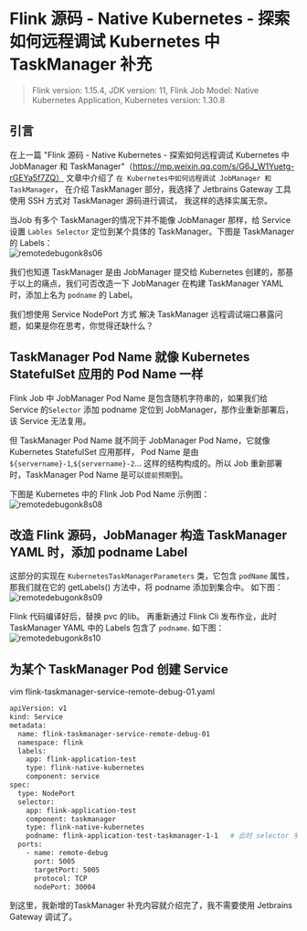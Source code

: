 # Flink 源码 - Native Kubernetes - 探索如何远程调试 Kubernetes 中 TaskManager 补充  

>Flink version: 1.15.4, JDK version: 11, Flink Job Model: Native Kubernetes Application, Kubernetes version: 1.30.8         

## 引言    
在上一篇 "Flink 源码 - Native Kubernetes - 探索如何远程调试 Kubernetes 中 JobManager 和 TaskManager"（https://mp.weixin.qq.com/s/G6J_W1Yuetg-rGEYa5f7ZQ） 文章中介绍了 `在 Kubernetes中如何远程调试 JobManager 和 TaskManager`， 在介绍 TaskManager 部分，我选择了 Jetbrains Gateway 工具使用 SSH 方式对 TaskManager 源码进行调试， 我这样的选择实属无奈。   

当Job 有多个 TaskManager的情况下并不能像 JobManager 那样，给 Service 设置 `Lables Selector` 定位到某个具体的 TaskManager。下图是 TaskManager 的 Labels：  
![remotedebugonk8s06](http://img.xinzhuxiansheng.com/blogimgs/flink/remotedebugonk8s06.jpg)       

我们也知道 TaskManager 是由 JobManager 提交给 Kubernetes 创建的，那基于以上的痛点，我们可否改造一下 JobManager 在构建 TaskManager YAML 时，添加上名为 `podname` 的 Label。  

我们想使用 Service NodePort 方式 解决 TaskManager 远程调试端口暴露问题，如果是你在思考，你觉得还缺什么？    

## TaskManager Pod Name 就像 Kubernetes StatefulSet 应用的 Pod Name 一样  
Flink Job 中 JobManager Pod Name 是包含随机字符串的，如果我们给 Service 的`Selector` 添加 podname 定位到 JobManager，那作业重新部署后， 该 Service 无法复用。   

但 TaskManager Pod Name 就不同于 JobManager Pod Name，它就像 Kubernetes StatefulSet 应用那样， Pod Name 是由 `${servername}-1`,`${servername}-2`... 这样的结构构成的。所以 Job 重新部署时，TaskManager Pod Name 是可以`提前预期`到。   

下图是 Kubernetes 中的 Flink Job Pod Name 示例图：   
![remotedebugonk8s08](http://img.xinzhuxiansheng.com/blogimgs/flink/remotedebugonk8s08.jpg)  

## 改造 Flink 源码，JobManager 构造 TaskManager YAML 时，添加 podname Label 
这部分的实现在 `KubernetesTaskManagerParameters` 类，它包含 `podName` 属性，那我们就在它的 getLabels() 方法中，将 podname 添加到集合中。 如下图：   
![remotedebugonk8s09](http://img.xinzhuxiansheng.com/blogimgs/flink/remotedebugonk8s09.jpg)   

Flink 代码编译好后，替换 pvc 的lib。 再重新通过 Flink Cli 发布作业，此时 TaskManager YAML 中的 Labels 包含了 `podname`. 如下图：  
![remotedebugonk8s10](http://img.xinzhuxiansheng.com/blogimgs/flink/remotedebugonk8s10.jpg)   

## 为某个 TaskManager Pod 创建 Service  
vim  flink-taskmanager-service-remote-debug-01.yaml 
```bash
apiVersion: v1
kind: Service
metadata:
  name: flink-taskmanager-service-remote-debug-01
  namespace: flink
  labels:
    app: flink-application-test
    type: flink-native-kubernetes
    component: service
spec:
  type: NodePort
  selector:
    app: flink-application-test
    component: taskmanager
    type: flink-native-kubernetes
    podname: flink-application-test-taskmanager-1-1   # 此时 selector 多了 podname 匹配 
  ports:
    - name: remote-debug
      port: 5005
      targetPort: 5005
      protocol: TCP
      nodePort: 30004
```

到这里，我新增的TaskManager 补充内容就介绍完了，我不需要使用 Jetbrains Gateway 调试了。  